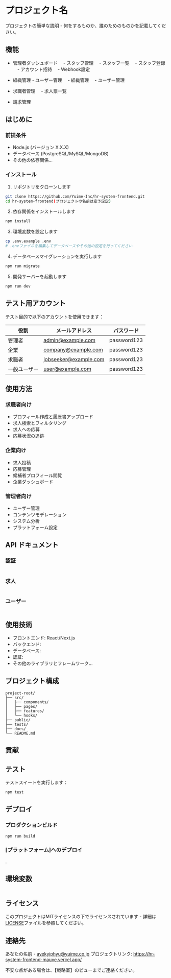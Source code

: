 # プロジェクト名

プロジェクトの簡単な説明 - 何をするものか、誰のためのものかを記載してください。

## 機能

- 管理者ダッシュボード
　- スタッフ管理
　- スタッフ一覧
　- スタッフ登録
　- アカウント招待
　- Webhook設定


- 組織管理・ユーザー管理
　- 組織管理
　- ユーザー管理

- 求職者管理
　- 求人票一覧

- 請求管理



## はじめに

### 前提条件

- Node.js (バージョン X.X.X)
- データベース (PostgreSQL/MySQL/MongoDB)
- その他の依存関係...

### インストール

1. リポジトリをクローンします
```bash
git clone https://github.com/Yuime-Inc/hr-system-frontend.git
cd hr-system-frontend(プロジェクトの名前は変予定定)
```

2. 依存関係をインストールします
```bash
npm install
```

3. 環境変数を設定します
```bash
cp .env.example .env
# .envファイルを編集してデータベースやその他の設定を行ってください
```

4. データベースマイグレーションを実行します
```bash
npm run migrate
```

5. 開発サーバーを起動します
```bash
npm run dev
```

## テスト用アカウント

テスト目的で以下のアカウントを使用できます：

| 役割 | メールアドレス | パスワード |
|------|-------|----------|
| 管理者 | admin@example.com | password123 |
| 企業 | company@example.com | password123 |
| 求職者 | jobseeker@example.com | password123 |
| 一般ユーザー | user@example.com | password123 |

## 使用方法

### 求職者向け
- プロフィール作成と履歴書アップロード
- 求人検索とフィルタリング
- 求人への応募
- 応募状況の追跡

### 企業向け
- 求人投稿
- 応募管理
- 候補者プロフィール閲覧
- 企業ダッシュボード

### 管理者向け
- ユーザー管理
- コンテンツモデレーション
- システム分析
- プラットフォーム設定

## API ドキュメント

### 認証
```

```

### 求人
```

```

### ユーザー
```

```

## 使用技術

- フロントエンド: React/Next.js
- バックエンド:
- データベース:
- 認証:
- その他のライブラリとフレームワーク...

## プロジェクト構成

```
project-root/
├── src/
│   ├── components/
│   ├── pages/
│   ├── features/
│   └── hooks/
├── public/
├── tests/
├── docs/
└── README.md
```

## 貢献



## テスト

テストスイートを実行します：
```bash
npm test
```



## デプロイ

### プロダクションビルド
```bash
npm run build
```

### [プラットフォーム]へのデプロイ
.

## 環境変数

```

```

## ライセンス

このプロジェクトはMITライセンスの下でライセンスされています - 詳細は[LICENSE](LICENSE)ファイルを参照してください。

## 連絡先

あなたの名前 - ayekyiphyu@yuime.co.jp
プロジェクトリンク: https://hr-system-frontend-mauve.vercel.app/

不安な点がある場合は、【戦略室】のピューまでご連絡ください。